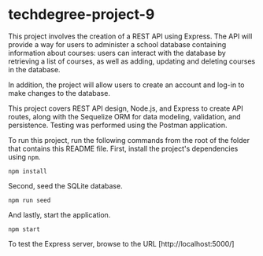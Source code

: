 # techdegree-project-9

This project involves the creation of a REST API using Express. The API will provide a way for users to administer a school database containing information about courses: users can interact with the database by retrieving a list of courses, as well as adding, updating and deleting courses in the database.

In addition, the project will allow users to create an account and log-in to make changes to the database.

This project covers REST API design, Node.js, and Express to create API routes, along with the Sequelize ORM for data modeling, validation, and persistence. Testing was performed using the Postman application.

To run this project, run the following commands from the root of the folder that contains this README file.
First, install the project's dependencies using `npm`.

```
npm install
```

Second, seed the SQLite database.

```
npm run seed
```

And lastly, start the application.

```
npm start
```

To test the Express server, browse to the URL [http://localhost:5000/]
